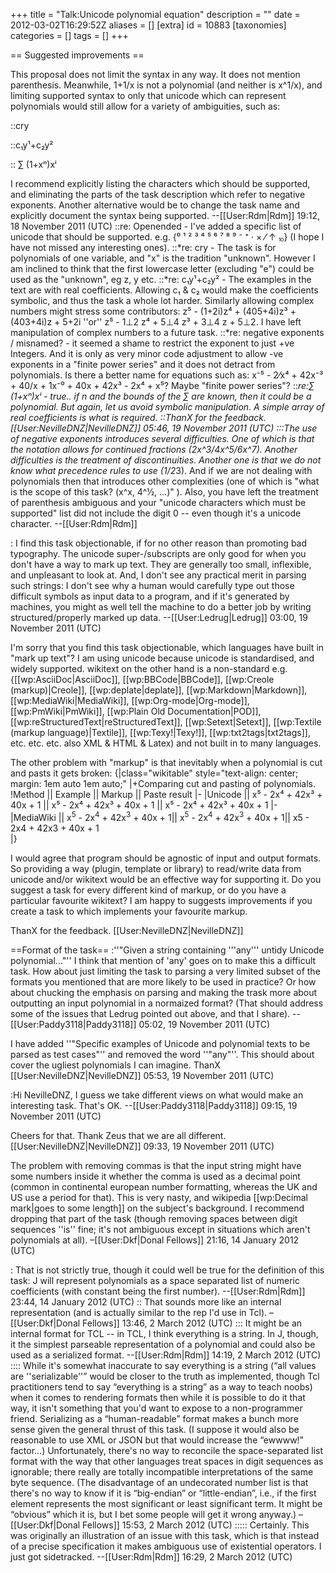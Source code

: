 +++
title = "Talk:Unicode polynomial equation"
description = ""
date = 2012-03-02T16:29:52Z
aliases = []
[extra]
id = 10883
[taxonomies]
categories = []
tags = []
+++

== Suggested improvements ==

This proposal does not limit the syntax in any way.  It does not mention parenthesis.  Meanwhile, 1+1/x is not a polynomial (and neither is x^1/x), and limiting supported syntax to only that unicode which can represent polynomials would still allow for a variety of ambiguities, such as:

::cry

::c₁y¹+c₂y²

:: ∑ (1+xⁿ)xⁱ

I recommend explicitly listing the characters which should be supported, and eliminating the parts of the task description which refer to negative exponents.  Another alternative would be to change the task name and explicitly document the syntax being supported.   --[[User:Rdm|Rdm]] 19:12, 18 November 2011 (UTC)
::re: Openended - I've added a specific list of unicode that should be supported. e.g. {⁰ ¹ ² ³ ⁴ ⁵ ⁶ ⁷ ⁸ ⁹ ⁻ ⁺ · × ⁄ ↑ ⏨} (I hope I have not missed any interesting ones).
::*re: cry - The task is for polynomials of one variable, and "x" is the tradition "unknown".  However I am inclined to think that the first lowercase letter (excluding "e") could be used as the "unknown", eg z, y etc.
::*re: c₁y¹+c₂y² - The examples in the text are with real coefficients.  Allowing c₁ & c₂ would make the coefficients symbolic, and thus the task a whole lot harder.  Similarly allowing complex numbers might stress some contributors: z⁵ - (1+2i)z⁴ + (405+4i)z³ + (403+4i)z + 5+2i  ''or''  z⁵ - 1⊥2 z⁴ + 5⊥4 z³ + 3⊥4 z + 5⊥2.  I have left manipulation of complex numbers to a future task.
::*re: negative exponents / misnamed? - it seemed a shame to restrict the exponent to just +ve Integers.  And it is only as very minor code adjustment to allow -ve exponents in a "finite power series" and it does not detract from polynomials.  Is there a better name for equations such as: x⁻⁵ - 2⁄x⁴ + 42x⁻³ + 40/x + 1x⁻⁰ + 40x + 42x³ - 2x⁴ + x⁵? Maybe "finite power series"?
::*re:∑ (1+xⁿ)xⁱ - true.. if n and the bounds of the ∑ are known, then it could be a polynomial.  But again, let us avoid symbolic manipulation.  A simple array of real coefficients is what is required.
::ThanX for the feedback.  [[User:NevilleDNZ|NevilleDNZ]] 05:46, 19 November 2011 (UTC)
:::The use of negative exponents introduces several difficulties.  One of which is that the notation allows for continued fractions (2x^3/4x^5/6x^7).  Another difficulties is the treatment of discontinuities.  Another one is that we do not know what precedence rules to use (1/2*3).  And if we are not dealing with polynomials then that introduces other complexities (one of which is "what is the scope of this task? (x^x, 4^½, ...)"  ).   Also, you have left the treatment of parenthesis ambiguous and your "unicode characters which must be supported" list did not include the digit 0 -- even though it's a unicode character. --[[User:Rdm|Rdm]]

: I find this task objectionable, if for no other reason than promoting bad typography.  The unicode super-/subscripts are only good for when you don't have a way to mark up text.  They are generally too small, inflexible, and unpleasant to look at.  And, I don't see any practical merit in parsing such strings: I don't see why a human would carefully type out those difficult symbols as input data to a program, and if it's generated by machines, you might as well tell the machine to do a better job by writing structured/properly marked up data. --[[User:Ledrug|Ledrug]] 03:00, 19 November 2011 (UTC)

I'm sorry that you find this task objectionable, which languages have built in "mark up text"?  I am using unicode because unicode is standardised, and widely supported. wikitext on the other hand is a non-standard e.g. {[[wp:AsciiDoc|AsciiDoc]], [[wp:BBCode|BBCode]], [[wp:Creole (markup)|Creole]], [[wp:deplate|deplate]], [[wp:Markdown|Markdown]], [[wp:MediaWiki|MediaWiki]], [[wp:Org-mode|Org-mode]], [[wp:PmWiki|PmWiki]], [[wp:Plain Old Documentation|POD]], [[wp:reStructuredText|reStructuredText]], [[wp:Setext|Setext]], [[wp:Textile (markup language)|Textile]], [[wp:Texy!|Texy!]], [[wp:txt2tags|txt2tags]], etc. etc. etc. also XML & HTML & Latex) and not built in to many languages.

The other problem with "markup" is that inevitably when a polynomial is cut and pasts it gets broken:
{|class="wikitable" style="text-align: center; margin: 1em auto 1em auto;"
|+Comparing cut and pasting of polynomials.
!Method || Example || Markup || Paste result
|-
|Unicode || x⁵ - 2x⁴ + 42x³ + 40x + 1 || x⁵ - 2x⁴ + 42x³ + 40x + 1 || x⁵ - 2x⁴ + 42x³ + 40x + 1
|-
|MediaWiki || x<sup>5</sup> - 2x<sup>4</sup> + 42x<sup>3</sup> + 40x + 1|| <nowiki>x<sup>5</sup> - 2x<sup>4</sup> + 42x<sup>3</sup> + 40x + 1</nowiki>|| x5 - 2x4 + 42x3 + 40x + 1	
|}

I would agree that program should be agnostic of input and output formats.  So providing a way (plugin, template or library) to read/write data from unicode and/or wikitext would be an effective way for supporting it.  Do you suggest a task for every different kind of markup, or do you have a particular favourite wikitext?  I am happy to suggests improvements if you create a task to which implements your favourite markup.

ThanX for the feedback.  [[User:NevilleDNZ|NevilleDNZ]]

==Format of the task==
:''"Given a string containing '''any''' untidy Unicode polynomial..."''
I think that mention of 'any' goes on to make this a difficult task. How about just limiting the task to parsing a very limited subset of the formats you mentioned that are more likely to be used in practice? Or how about chucking the emphasis on parsing and making the trask more about outputting an input polynomial in a normaized format? (That should address some of the issues that Ledrug pointed out above, and that I share). --[[User:Paddy3118|Paddy3118]] 05:02, 19 November 2011 (UTC)

I have added ''"Specific examples of Unicode and polynomial texts to be parsed as test cases"'' and removed the word ''"any"''.  This should about cover the ugliest polynomials I can imagine. ThanX [[User:NevilleDNZ|NevilleDNZ]] 05:53, 19 November 2011 (UTC)

:Hi NevilleDNZ, I guess we take different views on what would make an interesting task. That's OK. --[[User:Paddy3118|Paddy3118]] 09:15, 19 November 2011 (UTC)

Cheers for that.   Thank Zeus that we are all different. <!-- removed comment as it was too ambiguous, my apologies to all. --> [[User:NevilleDNZ|NevilleDNZ]] 09:33, 19 November 2011 (UTC)

The problem with removing commas is that the input string might have some numbers inside it whether the comma is used as a decimal point (common in continental european number formatting, whereas the UK and US use a period for that). This is very nasty, and wikipedia [[wp:Decimal mark|goes to some length]] on the subject's background. I recommend dropping that part of the task (though removing spaces between digit sequences ''is'' fine; it's not ambiguous except in situations which aren't polynomials at all). –[[User:Dkf|Donal Fellows]] 21:16, 14 January 2012 (UTC)

: That is not strictly true, though it could well be true for the definition of this task: J will represent polynomials as a space separated list of numeric coefficients (with constant being the first number).  --[[User:Rdm|Rdm]] 23:44, 14 January 2012 (UTC)
:: That sounds more like an internal representation (and is actually similar to the rep I'd use in Tcl). –[[User:Dkf|Donal Fellows]] 13:46, 2 March 2012 (UTC)
::: It might be an internal format for TCL -- in TCL, I think everything is a string.  In J, though, it the simplest parseable representation of a polynomial and could also be used as a serialized format.  --[[User:Rdm|Rdm]] 14:19, 2 March 2012 (UTC)
:::: While it's somewhat inaccurate to say everything is a string (“all values are ''serializable''” would be closer to the truth as implemented, though Tcl practitioners tend to say “everything is a string” as a way to teach noobs) when it comes to rendering formats then while it is possible to do it that way, it isn't something that you'd want to expose to a non-programmer friend. Serializing as a “human-readable” format makes a bunch more sense given the general thrust of this task. (I suppose it would also be reasonable to use XML or JSON but that would increase the “ewwww!” factor…) Unfortunately, there's no way to reconcile the space-separated list format with the way that other languages treat spaces in digit sequences as ignorable; there really are totally incompatible interpretations of the same byte sequence. (The disadvantage of an undecorated number list is that there's no way to know if it is “big-endian” or “little-endian”, i.e., if the first element represents the most significant or least significant term. It might be “obvious” which it is, but I bet some people will get it wrong anyway.) –[[User:Dkf|Donal Fellows]] 15:53, 2 March 2012 (UTC)
::::: Certainly.  This was originally an illustration of an issue with this task, which is that instead of a precise specification it makes ambiguous use of existential operators.  I just got sidetracked.  --[[User:Rdm|Rdm]] 16:29, 2 March 2012 (UTC)
